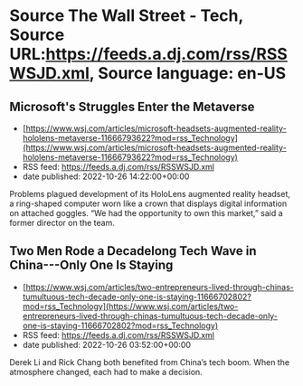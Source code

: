 # Source The Wall Street - Tech, Source URL:https://feeds.a.dj.com/rss/RSSWSJD.xml, Source language: en-US

## Microsoft's Struggles Enter the Metaverse
 - [https://www.wsj.com/articles/microsoft-headsets-augmented-reality-hololens-metaverse-11666793622?mod=rss_Technology](https://www.wsj.com/articles/microsoft-headsets-augmented-reality-hololens-metaverse-11666793622?mod=rss_Technology)
 - RSS feed: https://feeds.a.dj.com/rss/RSSWSJD.xml
 - date published: 2022-10-26 14:22:00+00:00

Problems plagued development of its HoloLens augmented reality headset, a ring-shaped computer worn like a crown that displays digital information on attached goggles. “We had the opportunity to own this market,” said a former director on the team.

## Two Men Rode a Decadelong Tech Wave in China---Only One Is Staying
 - [https://www.wsj.com/articles/two-entrepreneurs-lived-through-chinas-tumultuous-tech-decade-only-one-is-staying-11666702802?mod=rss_Technology](https://www.wsj.com/articles/two-entrepreneurs-lived-through-chinas-tumultuous-tech-decade-only-one-is-staying-11666702802?mod=rss_Technology)
 - RSS feed: https://feeds.a.dj.com/rss/RSSWSJD.xml
 - date published: 2022-10-26 03:52:00+00:00

Derek Li and Rick Chang both benefited from China’s tech boom. When the atmosphere changed, each had to make a decision.
